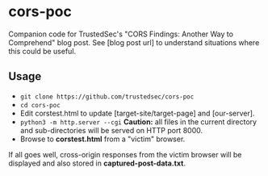 # cors-poc
Companion code for TrustedSec's "CORS Findings: Another Way to Comprehend"
  blog post. See [blog post url] to understand situations where this could be useful.
## Usage
* `git clone https://github.com/trustedsec/cors-poc`
* `cd cors-poc`
* Edit corstest.html to update [target-site/target-page] and [our-server].
* `python3 -m http.server --cgi` **Caution:** all files in the current directory and sub-directories will be served on 
   HTTP port 8000.
* Browse to **corstest.html** from a "victim" browser.

If all goes well, cross-origin responses from the victim browser will be displayed and also stored in **captured-post-data.txt**.

